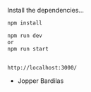 Install the dependencies...

```bash
npm install
```

```bash
npm run dev 
or 
npm run start
```


```bash

http://localhost:3000/
```

- Jopper Bardilas
